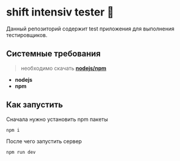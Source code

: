 # **shift intensiv tester 🧪**

Данный репозиторий содержит test приложения для выполнения тестировщиков.

## Системные требования

> необходимо скачать [**nodejs/npm**](https://nodejs.org/en/download/)

- **nodejs**
- **npm**

## Как запустить

Сначала нужно установить npm пакеты

```
npm i
```

После чего запустить сервер

```
npm run dev
```
